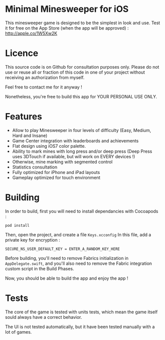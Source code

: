 # Minimal Minesweeper for iOS
This minesweeper game is designed to be the simplest in look and use.
Test it for free on the App Store (when the app will be approved) : http://apple.co/1W5Xw2K

# Licence
This source code is on Github for consultation purposes only.
Please do not use or reuse all or fraction of this code in one of your project without receiving an authorization from myself.

Feel free to contact me for it anyway !

Nonetheless, you're free to build this app for YOUR PERSONAL USE ONLY.

# Features
* Allow to play Minesweeper in four levels of difficulty (Easy, Medium, Hard and Insane)
* Game Center integration with leaderboards and achievements
* Flat design using iOS7 color palette.
* Ability to mark mines with long press and/or deep press (Deep Press uses 3DTouch if available, but will work on EVERY devices !)
* Otherwise, mine marking with segmented control
* Statistics consultation
* Fully optimized for iPhone and iPad layouts
* Gameplay optimized for touch environment

# Building
In order to build, first you will need to install dependancies with Cocoapods :

```pod install```

Then, open the project, and create a file `Keys.xcconfig`
In this file, add a private key for encryption :

```
SECURE_NS_USER_DEFAULT_KEY = ENTER_A_RANDOM_KEY_HERE
```

Before building, you'll need to remove Fabrics initialization in `AppDelegate.swift`, and you'll also need to remove the Fabric integration custom script in the Build Phases.

Now, you should be able to build the app and enjoy the app !

# Tests
The core of the game is tested with units tests, which mean the game itself sould always have a correct behavior.

The UI is not tested automatically, but it have been tested manually with a lot of games.
